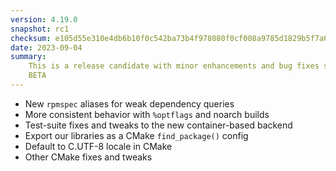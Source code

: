 ```yaml
---
version: 4.19.0
snapshot: rc1
checksum: e105d55e310e4db6b10f0c542ba73b4f978080f0cf008a9785d1829b5f7a630c
date: 2023-09-04
summary:
    This is a release candidate with minor enhancements and bug fixes since
    BETA
---
```


* New `rpmspec` aliases for weak dependency queries
* More consistent behavior with `%optflags` and noarch builds
* Test-suite fixes and tweaks to the new container-based backend
* Export our libraries as a CMake `find_package()` config
* Default to C.UTF-8 locale in CMake
* Other CMake fixes and tweaks
